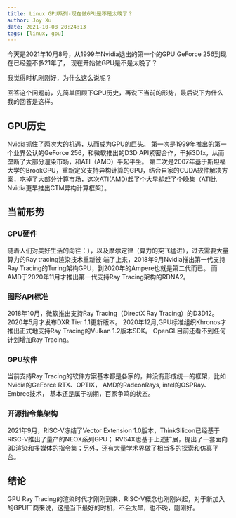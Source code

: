 ```yaml
---
title: Linux GPU系列-现在做GPU是不是太晚了？
author: Joy Xu
date: 2021-10-08 20:24:13
tags: [linux, gpu]
---
```


今天是2021年10月8号，从1999年Nvidia退出的第一个的GPU GeForce 256到现在已经差不多21年了，
现在开始做GPU是不是太晚了？

我觉得时机刚刚好，为什么这么说呢？

回答这个问题前，先简单回顾下GPU历史，再说下当前的形势，最后说下为什么我的回答是这样。

## GPU历史

Nvidia抓住了两次大的机遇，从而成为GPU的巨头。
第一次是1999年推出的第一个业界公认的GeForce 256，和微软推出的D3D API紧密合作，干掉3Dfx，从而垄断了大部分渲染市场，和ATI（AMD）平起平坐。
第二次是2007年基于斯坦福大学的BrookGPU，重新定义支持异构计算的GPU，结合自家的CUDA软件解决方案，吃掉了大部分计算市场，这次ATI(AMD)起了个大早却赶了个晚集（ATI比Nvidia更早推出CTM异构计算框架）。

## 当前形势

### GPU硬件

随着人们对美好生活的向往：），以及摩尔定律（算力的突飞猛进），过去需要大量算力的Ray tracing渲染技术重新被
端了上来，2018年9月Nvidia推出第一代支持Ray Tracing的Turing架构GPU，到2020年的Ampere也就是第二代而已。
而AMD于2020年11月才推出第一代支持Ray Tracing架构的RDNA2。

### 图形API标准

2018年10月，微软推出支持Ray Tracing（DirectX Ray Tracing）的D3D12。2020年5月才发布DXR Tier 1.1更新版本。
2020年12月,GPU标准组织Khronos才推出正式地支持Ray Tracing的Vulkan 1.2版本SDK。
OpenGL目前还看不到任何计划增加Ray Tracing。

### GPU软件

当前支持Ray Tracing的软件方案基本都是各家的，并没有形成统一的框架，比如
Nvidia的GeForce RTX、OPTIX，
AMD的RadeonRays,
intel的OSPRay、Embree技术，
基本还是属于初期，百家争鸣的状态。

### 开源指令集架构

2021年9月，RISC-V冻结了Vector Extension 1.0版本，ThinkSilicon已经基于RISC-V推出了量产的NEOX系列GPU；
RV64X也基于上述扩展，提出了一套面向3D渲染和多媒体的指令集；另外，还有大量学术界做了相当多的探索和仿真平台。

## 结论

GPU Ray Tracing的渲染时代才刚刚到来，RISC-V概念也刚刚兴起，对于新加入的GPU厂商来说，这是当下最好的时机，不会太早，也不晚，刚刚好。
